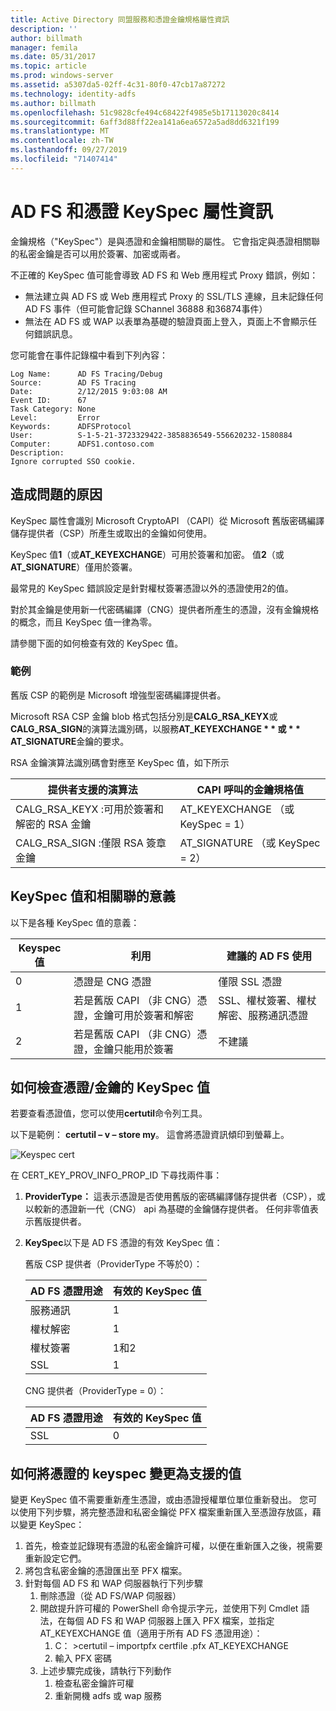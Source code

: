 ```yaml
---
title: Active Directory 同盟服務和憑證金鑰規格屬性資訊
description: ''
author: billmath
manager: femila
ms.date: 05/31/2017
ms.topic: article
ms.prod: windows-server
ms.assetid: a5307da5-02ff-4c31-80f0-47cb17a87272
ms.technology: identity-adfs
ms.author: billmath
ms.openlocfilehash: 51c9828cfe494c68422f4985e5b17113020c8414
ms.sourcegitcommit: 6aff3d88ff22ea141a6ea6572a5ad8dd6321f199
ms.translationtype: MT
ms.contentlocale: zh-TW
ms.lasthandoff: 09/27/2019
ms.locfileid: "71407414"
---
```

# <a name="ad-fs-and-certificate-keyspec-property-information"></a>AD FS 和憑證 KeySpec 屬性資訊
金鑰規格（"KeySpec"）是與憑證和金鑰相關聯的屬性。 它會指定與憑證相關聯的私密金鑰是否可以用於簽署、加密或兩者。   

不正確的 KeySpec 值可能會導致 AD FS 和 Web 應用程式 Proxy 錯誤，例如：


- 無法建立與 AD FS 或 Web 應用程式 Proxy 的 SSL/TLS 連線，且未記錄任何 AD FS 事件（但可能會記錄 SChannel 36888 和36874事件）
- 無法在 AD FS 或 WAP 以表單為基礎的驗證頁面上登入，頁面上不會顯示任何錯誤訊息。

您可能會在事件記錄檔中看到下列內容：

    Log Name:      AD FS Tracing/Debug
    Source:        AD FS Tracing
    Date:          2/12/2015 9:03:08 AM
    Event ID:      67
    Task Category: None
    Level:         Error
    Keywords:      ADFSProtocol
    User:          S-1-5-21-3723329422-3858836549-556620232-1580884
    Computer:      ADFS1.contoso.com
    Description:
    Ignore corrupted SSO cookie.

## <a name="what-causes-the-problem"></a>造成問題的原因
KeySpec 屬性會識別 Microsoft CryptoAPI （CAPI）從 Microsoft 舊版密碼編譯儲存提供者（CSP）所產生或取出的金鑰如何使用。

KeySpec 值**1**（或**AT_KEYEXCHANGE**）可用於簽署和加密。  值**2**（或**AT_SIGNATURE**）僅用於簽署。

最常見的 KeySpec 錯誤設定是針對權杖簽署憑證以外的憑證使用2的值。  

對於其金鑰是使用新一代密碼編譯（CNG）提供者所產生的憑證，沒有金鑰規格的概念，而且 KeySpec 值一律為零。

請參閱下面的如何檢查有效的 KeySpec 值。 

### <a name="example"></a>範例
舊版 CSP 的範例是 Microsoft 增強型密碼編譯提供者。 

Microsoft RSA CSP 金鑰 blob 格式包括分別是**CALG_RSA_KEYX**或**CALG_RSA_SIGN**的演算法識別碼，以服務<strong>AT_KEYEXCHANGE * * 或 * * AT_SIGNATURE</strong>金鑰的要求。

RSA 金鑰演算法識別碼會對應至 KeySpec 值，如下所示

| 提供者支援的演算法| CAPI 呼叫的金鑰規格值 |
| --- | --- |
|CALG_RSA_KEYX :可用於簽署和解密的 RSA 金鑰| AT_KEYEXCHANGE （或 KeySpec = 1）|
CALG_RSA_SIGN :僅限 RSA 簽章金鑰 |AT_SIGNATURE （或 KeySpec = 2）|

## <a name="keyspec-values-and-associated-meanings"></a>KeySpec 值和相關聯的意義
以下是各種 KeySpec 值的意義：

|Keyspec 值|利用|建議的 AD FS 使用|
| --- | --- | --- |
|0|憑證是 CNG 憑證|僅限 SSL 憑證|
|1|若是舊版 CAPI （非 CNG）憑證，金鑰可用於簽署和解密|    SSL、權杖簽署、權杖解密、服務通訊憑證|
|2|若是舊版 CAPI （非 CNG）憑證，金鑰只能用於簽署|不建議|

## <a name="how-to-check-the-keyspec-value-for-your-certificates--keys"></a>如何檢查憑證/金鑰的 KeySpec 值
若要查看憑證值，您可以使用**certutil**命令列工具。  

以下是範例： **certutil – v – store my**。  這會將憑證資訊傾印到螢幕上。

![Keyspec cert](media/AD-FS-and-KeySpec-Property/keyspec1.png)

在 CERT_KEY_PROV_INFO_PROP_ID 下尋找兩件事：


1. **ProviderType：** 這表示憑證是否使用舊版的密碼編譯儲存提供者（CSP），或以較新的憑證新一代（CNG） api 為基礎的金鑰儲存提供者。  任何非零值表示舊版提供者。
2. **KeySpec**以下是 AD FS 憑證的有效 KeySpec 值：

   舊版 CSP 提供者（ProviderType 不等於0）：

   |AD FS 憑證用途|有效的 KeySpec 值|
   | --- | --- |
   |服務通訊|1|
   |權杖解密|1|
   |權杖簽署|1和2|
   |SSL|1|

   CNG 提供者（ProviderType = 0）：

   |AD FS 憑證用途|有效的 KeySpec 值|
   | --- | --- |   
   |SSL|0|

## <a name="how-to-change-the-keyspec-for-your-certificate-to-a-supported-value"></a>如何將憑證的 keyspec 變更為支援的值
變更 KeySpec 值不需要重新產生憑證，或由憑證授權單位單位重新發出。  您可以使用下列步驟，將完整憑證和私密金鑰從 PFX 檔案重新匯入至憑證存放區，藉以變更 KeySpec：


1. 首先，檢查並記錄現有憑證的私密金鑰許可權，以便在重新匯入之後，視需要重新設定它們。
2. 將包含私密金鑰的憑證匯出至 PFX 檔案。
3. 針對每個 AD FS 和 WAP 伺服器執行下列步驟
    1. 刪除憑證（從 AD FS/WAP 伺服器）
    2. 開啟提升許可權的 PowerShell 命令提示字元，並使用下列 Cmdlet 語法，在每個 AD FS 和 WAP 伺服器上匯入 PFX 檔案，並指定 AT_KEYEXCHANGE 值（適用于所有 AD FS 憑證用途）：
        1. C： \>certutil – importpfx certfile .pfx AT_KEYEXCHANGE
        2. 輸入 PFX 密碼
    3. 上述步驟完成後，請執行下列動作
        1. 檢查私密金鑰許可權
        2. 重新開機 adfs 或 wap 服務





